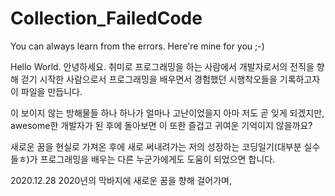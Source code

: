 # Collection_FailedCode
You can always learn from the errors. Here're mine for you ;-)

Hello World. 안녕하세요.
취미로 프로그래밍을 하는 사람에서 개발자로서의 전직을 향해 걷기 시작한 사람으로서
프로그래밍을 배우면서 경험했던 시행착오들을 기록하고자 이 파일을 만듭니다.

이 보이지 않는 방해물들 하나 하나가 얼마나 고난이었을지 아마 저도 곧 잊게 되겠지만,
awesome한 개발자가 된 후에 돌아보면 이 또한 즐겁고 귀여운 기억이지 않을까요?

새로운 꿈을 현실로 가져온 후에 새로 써내려가는 저의 성장하는 코딩일기(대부분 실수들ㅎ)가
프로그래밍을 배우는 다른 누군가에게도 도움이 되었으면 합니다.

2020.12.28
2020년의 막바지에 새로운 꿈을 향해 걸어가며,

